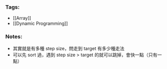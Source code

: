 ### Tags:
- [[Array]]
- [[Dynamic Programming]]
### Notes:
- 其實就是有多種 step size，問走到 target 有多少種走法
- 可以先 sort 過，遇到 step size > target 的就可以跳掉，會快一點（只有一點）

